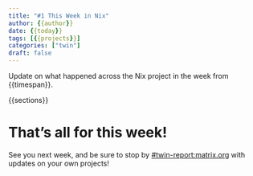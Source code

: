 ```yaml
---
title: "#1 This Week in Nix"
author: {{author}}
date: {{today}}
tags: [{{projects}}]
categories: ["twin"]
draft: false
---
```


Update on what happened across the Nix project in the week from {{timespan}}.<!--more-->

{{sections}}

# That’s all for this week!

See you next week, and be sure to stop by [#twin-report:matrix.org](https://matrix.to/#/#twin-report:matrix.org) with updates on your own projects!
